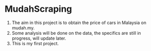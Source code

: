 # MudahScraping

1. The aim in this project is to obtain the price of cars in Malaysia on mudah.my.
2. Some analysis will be done on the data, the specifics are still in progress, will update later.
3. This is my first project.